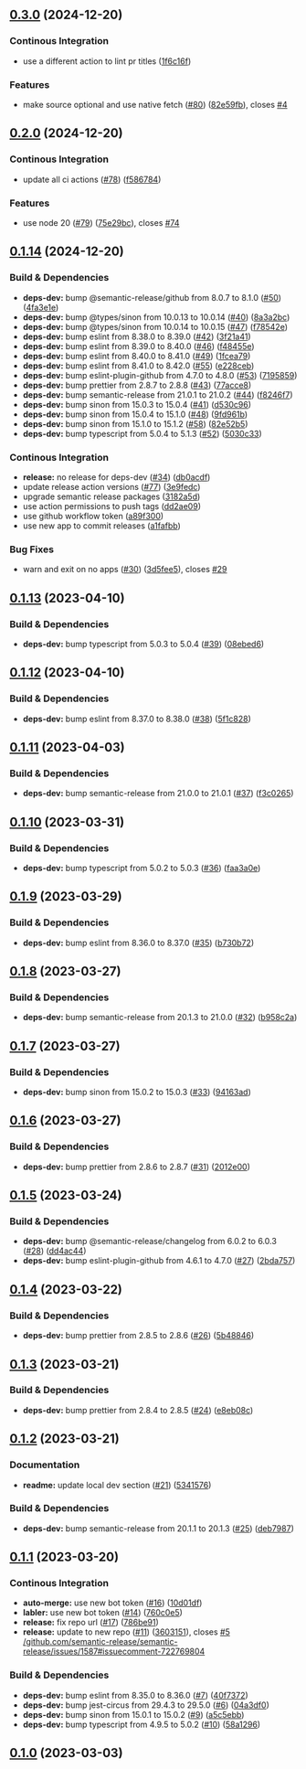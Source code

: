 ## [0.3.0](https://github.com/argocd-diff-action/argocd-diff-action/compare/0.2.0...0.3.0) (2024-12-20)

### Continous Integration

* use a different action to lint pr titles ([1f6c16f](https://github.com/argocd-diff-action/argocd-diff-action/commit/1f6c16f8f3290cf2d988ef65e7286d59169fe3fb))

### Features

* make source optional and use native fetch ([#80](https://github.com/argocd-diff-action/argocd-diff-action/issues/80)) ([82e59fb](https://github.com/argocd-diff-action/argocd-diff-action/commit/82e59fb3ce11e106800f3a4a453fffb338a23ddc)), closes [#4](https://github.com/argocd-diff-action/argocd-diff-action/issues/4)

## [0.2.0](https://github.com/argocd-diff-action/argocd-diff-action/compare/0.1.14...0.2.0) (2024-12-20)

### Continous Integration

* update all ci actions ([#78](https://github.com/argocd-diff-action/argocd-diff-action/issues/78)) ([f586784](https://github.com/argocd-diff-action/argocd-diff-action/commit/f586784297f0d10d3d34d5181b1baa3354ec1ce4))

### Features

* use node 20 ([#79](https://github.com/argocd-diff-action/argocd-diff-action/issues/79)) ([75e29bc](https://github.com/argocd-diff-action/argocd-diff-action/commit/75e29bc50f5d5ae8a94c488a6e2ad6bb565eeb62)), closes [#74](https://github.com/argocd-diff-action/argocd-diff-action/issues/74)

## [0.1.14](https://github.com/argocd-diff-action/argocd-diff-action/compare/0.1.13...0.1.14) (2024-12-20)

### Build & Dependencies

* **deps-dev:** bump @semantic-release/github from 8.0.7 to 8.1.0 ([#50](https://github.com/argocd-diff-action/argocd-diff-action/issues/50)) ([4fa3e1e](https://github.com/argocd-diff-action/argocd-diff-action/commit/4fa3e1e07c21c6288a134bf22dd281b2528c7b75))
* **deps-dev:** bump @types/sinon from 10.0.13 to 10.0.14 ([#40](https://github.com/argocd-diff-action/argocd-diff-action/issues/40)) ([8a3a2bc](https://github.com/argocd-diff-action/argocd-diff-action/commit/8a3a2bc22fa65689838b31dd0581f76984c5a2f4))
* **deps-dev:** bump @types/sinon from 10.0.14 to 10.0.15 ([#47](https://github.com/argocd-diff-action/argocd-diff-action/issues/47)) ([f78542e](https://github.com/argocd-diff-action/argocd-diff-action/commit/f78542e1012a967bbdef394ec72348222d654256))
* **deps-dev:** bump eslint from 8.38.0 to 8.39.0 ([#42](https://github.com/argocd-diff-action/argocd-diff-action/issues/42)) ([3f21a41](https://github.com/argocd-diff-action/argocd-diff-action/commit/3f21a412d8355ce85283b78f19b2d371cf7693d1))
* **deps-dev:** bump eslint from 8.39.0 to 8.40.0 ([#46](https://github.com/argocd-diff-action/argocd-diff-action/issues/46)) ([f48455e](https://github.com/argocd-diff-action/argocd-diff-action/commit/f48455e0b644ce27ff84d56ed9165d34f33cf280))
* **deps-dev:** bump eslint from 8.40.0 to 8.41.0 ([#49](https://github.com/argocd-diff-action/argocd-diff-action/issues/49)) ([1fcea79](https://github.com/argocd-diff-action/argocd-diff-action/commit/1fcea798e6b594980b9d479981609235db7e83c9))
* **deps-dev:** bump eslint from 8.41.0 to 8.42.0 ([#55](https://github.com/argocd-diff-action/argocd-diff-action/issues/55)) ([e228ceb](https://github.com/argocd-diff-action/argocd-diff-action/commit/e228ceb84a76422bae2e428ec7bbcc60fbc7d879))
* **deps-dev:** bump eslint-plugin-github from 4.7.0 to 4.8.0 ([#53](https://github.com/argocd-diff-action/argocd-diff-action/issues/53)) ([7195859](https://github.com/argocd-diff-action/argocd-diff-action/commit/71958591482f1e0838855872d311f46471f8f308))
* **deps-dev:** bump prettier from 2.8.7 to 2.8.8 ([#43](https://github.com/argocd-diff-action/argocd-diff-action/issues/43)) ([77acce8](https://github.com/argocd-diff-action/argocd-diff-action/commit/77acce8c5ff35367f82f9f4c2fe9828280bcd4e8))
* **deps-dev:** bump semantic-release from 21.0.1 to 21.0.2 ([#44](https://github.com/argocd-diff-action/argocd-diff-action/issues/44)) ([f8246f7](https://github.com/argocd-diff-action/argocd-diff-action/commit/f8246f7e5da7dbab70283b900cdfa0062a097191))
* **deps-dev:** bump sinon from 15.0.3 to 15.0.4 ([#41](https://github.com/argocd-diff-action/argocd-diff-action/issues/41)) ([d530c96](https://github.com/argocd-diff-action/argocd-diff-action/commit/d530c9692cd06e2b1ea268a58fb739b44d295a69))
* **deps-dev:** bump sinon from 15.0.4 to 15.1.0 ([#48](https://github.com/argocd-diff-action/argocd-diff-action/issues/48)) ([9fd961b](https://github.com/argocd-diff-action/argocd-diff-action/commit/9fd961bbbef8a59327cbe0fe9949a2819d6da457))
* **deps-dev:** bump sinon from 15.1.0 to 15.1.2 ([#58](https://github.com/argocd-diff-action/argocd-diff-action/issues/58)) ([82e52b5](https://github.com/argocd-diff-action/argocd-diff-action/commit/82e52b5ce64980e5cf84f5e24544840f738f1708))
* **deps-dev:** bump typescript from 5.0.4 to 5.1.3 ([#52](https://github.com/argocd-diff-action/argocd-diff-action/issues/52)) ([5030c33](https://github.com/argocd-diff-action/argocd-diff-action/commit/5030c33b1af5b17c321dc2f335f47552fcd04481))

### Continous Integration

* **release:** no release for deps-dev ([#34](https://github.com/argocd-diff-action/argocd-diff-action/issues/34)) ([db0acdf](https://github.com/argocd-diff-action/argocd-diff-action/commit/db0acdf3a2116abce30dc56019a6ea6f097b9839))
* update release action versions ([#77](https://github.com/argocd-diff-action/argocd-diff-action/issues/77)) ([3e9fedc](https://github.com/argocd-diff-action/argocd-diff-action/commit/3e9fedc571ea727a83830816478b00dd8318c750))
* upgrade semantic release packages ([3182a5d](https://github.com/argocd-diff-action/argocd-diff-action/commit/3182a5db69d909adbfdf15fd663b45075dfcd639))
* use action permissions to push tags ([dd2ae09](https://github.com/argocd-diff-action/argocd-diff-action/commit/dd2ae09933210c8990755a00f16b2b71b225911c))
* use github workflow token ([a89f300](https://github.com/argocd-diff-action/argocd-diff-action/commit/a89f30024326504b778fa7bc85645f5aa4a31946))
* use new app to commit releases ([a1fafbb](https://github.com/argocd-diff-action/argocd-diff-action/commit/a1fafbb987a693de2874ffd913024fceb1256bf8))

### Bug Fixes

* warn and exit on no apps ([#30](https://github.com/argocd-diff-action/argocd-diff-action/issues/30)) ([3d5fee5](https://github.com/argocd-diff-action/argocd-diff-action/commit/3d5fee575618e135a6d5045e04b6774650dacb74)), closes [#29](https://github.com/argocd-diff-action/argocd-diff-action/issues/29)

## [0.1.13](https://github.com/argocd-diff-action/argocd-diff-action/compare/0.1.12...0.1.13) (2023-04-10)


### Build & Dependencies

* **deps-dev:** bump typescript from 5.0.3 to 5.0.4 ([#39](https://github.com/argocd-diff-action/argocd-diff-action/issues/39)) ([08ebed6](https://github.com/argocd-diff-action/argocd-diff-action/commit/08ebed659f154962a853ed9ac025fa3a12ade65f))

## [0.1.12](https://github.com/argocd-diff-action/argocd-diff-action/compare/0.1.11...0.1.12) (2023-04-10)


### Build & Dependencies

* **deps-dev:** bump eslint from 8.37.0 to 8.38.0 ([#38](https://github.com/argocd-diff-action/argocd-diff-action/issues/38)) ([5f1c828](https://github.com/argocd-diff-action/argocd-diff-action/commit/5f1c82893512a833dc30e230635b58096e292ba7))

## [0.1.11](https://github.com/argocd-diff-action/argocd-diff-action/compare/0.1.10...0.1.11) (2023-04-03)


### Build & Dependencies

* **deps-dev:** bump semantic-release from 21.0.0 to 21.0.1 ([#37](https://github.com/argocd-diff-action/argocd-diff-action/issues/37)) ([f3c0265](https://github.com/argocd-diff-action/argocd-diff-action/commit/f3c02651ef5effecd2974e4c11aad091f8eb4937))

## [0.1.10](https://github.com/argocd-diff-action/argocd-diff-action/compare/0.1.9...0.1.10) (2023-03-31)


### Build & Dependencies

* **deps-dev:** bump typescript from 5.0.2 to 5.0.3 ([#36](https://github.com/argocd-diff-action/argocd-diff-action/issues/36)) ([faa3a0e](https://github.com/argocd-diff-action/argocd-diff-action/commit/faa3a0e14653f1ae22f27f26dbaed49a33d78450))

## [0.1.9](https://github.com/argocd-diff-action/argocd-diff-action/compare/0.1.8...0.1.9) (2023-03-29)


### Build & Dependencies

* **deps-dev:** bump eslint from 8.36.0 to 8.37.0 ([#35](https://github.com/argocd-diff-action/argocd-diff-action/issues/35)) ([b730b72](https://github.com/argocd-diff-action/argocd-diff-action/commit/b730b72190b73ba09210e5cead848c1c1f504719))

## [0.1.8](https://github.com/argocd-diff-action/argocd-diff-action/compare/0.1.7...0.1.8) (2023-03-27)


### Build & Dependencies

* **deps-dev:** bump semantic-release from 20.1.3 to 21.0.0 ([#32](https://github.com/argocd-diff-action/argocd-diff-action/issues/32)) ([b958c2a](https://github.com/argocd-diff-action/argocd-diff-action/commit/b958c2aa573ead277ccb2bc3533b8e5aa3e3b54a))

## [0.1.7](https://github.com/argocd-diff-action/argocd-diff-action/compare/0.1.6...0.1.7) (2023-03-27)


### Build & Dependencies

* **deps-dev:** bump sinon from 15.0.2 to 15.0.3 ([#33](https://github.com/argocd-diff-action/argocd-diff-action/issues/33)) ([94163ad](https://github.com/argocd-diff-action/argocd-diff-action/commit/94163ade07296390a065fe6b2372bf3cccadbb97))

## [0.1.6](https://github.com/argocd-diff-action/argocd-diff-action/compare/0.1.5...0.1.6) (2023-03-27)


### Build & Dependencies

* **deps-dev:** bump prettier from 2.8.6 to 2.8.7 ([#31](https://github.com/argocd-diff-action/argocd-diff-action/issues/31)) ([2012e00](https://github.com/argocd-diff-action/argocd-diff-action/commit/2012e008be22bf1cd8fb5ed4d5736a75d4dcb1a0))

## [0.1.5](https://github.com/argocd-diff-action/argocd-diff-action/compare/0.1.4...0.1.5) (2023-03-24)


### Build & Dependencies

* **deps-dev:** bump @semantic-release/changelog from 6.0.2 to 6.0.3 ([#28](https://github.com/argocd-diff-action/argocd-diff-action/issues/28)) ([dd4ac44](https://github.com/argocd-diff-action/argocd-diff-action/commit/dd4ac4461edd83b49ac113e04c8b0245c7022632))
* **deps-dev:** bump eslint-plugin-github from 4.6.1 to 4.7.0 ([#27](https://github.com/argocd-diff-action/argocd-diff-action/issues/27)) ([2bda757](https://github.com/argocd-diff-action/argocd-diff-action/commit/2bda75773f587d0bd0fdc74fb52a0c21062e1318))

## [0.1.4](https://github.com/argocd-diff-action/argocd-diff-action/compare/0.1.3...0.1.4) (2023-03-22)


### Build & Dependencies

* **deps-dev:** bump prettier from 2.8.5 to 2.8.6 ([#26](https://github.com/argocd-diff-action/argocd-diff-action/issues/26)) ([5b48846](https://github.com/argocd-diff-action/argocd-diff-action/commit/5b488463d1e7a658e1db1c74fddf65717148d58a))

## [0.1.3](https://github.com/argocd-diff-action/argocd-diff-action/compare/0.1.2...0.1.3) (2023-03-21)


### Build & Dependencies

* **deps-dev:** bump prettier from 2.8.4 to 2.8.5 ([#24](https://github.com/argocd-diff-action/argocd-diff-action/issues/24)) ([e8eb08c](https://github.com/argocd-diff-action/argocd-diff-action/commit/e8eb08cfa269700259c5afa4ff19037adad2d10a))

## [0.1.2](https://github.com/argocd-diff-action/argocd-diff-action/compare/0.1.1...0.1.2) (2023-03-21)


### Documentation

* **readme:** update local dev section ([#21](https://github.com/argocd-diff-action/argocd-diff-action/issues/21)) ([5341576](https://github.com/argocd-diff-action/argocd-diff-action/commit/53415764e7f086faefbc5e6183083e32ca2d8c9e))


### Build & Dependencies

* **deps-dev:** bump semantic-release from 20.1.1 to 20.1.3 ([#25](https://github.com/argocd-diff-action/argocd-diff-action/issues/25)) ([deb7987](https://github.com/argocd-diff-action/argocd-diff-action/commit/deb7987f6ecdfab2b76ebb318198d842dc6055c4))

## [0.1.1](https://github.com/argocd-diff-action/argocd-diff-action/compare/0.1.0...0.1.1) (2023-03-20)


### Continous Integration

* **auto-merge:** use new bot token ([#16](https://github.com/argocd-diff-action/argocd-diff-action/issues/16)) ([10d01df](https://github.com/argocd-diff-action/argocd-diff-action/commit/10d01dfa5acf4ac24eec4d924017cf005750d99e))
* **labler:** use new bot token ([#14](https://github.com/argocd-diff-action/argocd-diff-action/issues/14)) ([760c0e5](https://github.com/argocd-diff-action/argocd-diff-action/commit/760c0e5d35486f840a178d9b14ace2ffeb2faff2))
* **release:** fix repo url ([#17](https://github.com/argocd-diff-action/argocd-diff-action/issues/17)) ([786be91](https://github.com/argocd-diff-action/argocd-diff-action/commit/786be91d3f8d453164492e2e25be32ebf78cca0e))
* **release:** update to new repo ([#11](https://github.com/argocd-diff-action/argocd-diff-action/issues/11)) ([3603151](https://github.com/argocd-diff-action/argocd-diff-action/commit/3603151c84a3637a68fc4337e3597077afbbb0b7)), closes [#5](https://github.com/argocd-diff-action/argocd-diff-action/issues/5) [/github.com/semantic-release/semantic-release/issues/1587#issuecomment-722769804](https://github.com/argocd-diff-action//github.com/semantic-release/semantic-release/issues/1587/issues/issuecomment-722769804)


### Build & Dependencies

* **deps-dev:** bump eslint from 8.35.0 to 8.36.0 ([#7](https://github.com/argocd-diff-action/argocd-diff-action/issues/7)) ([40f7372](https://github.com/argocd-diff-action/argocd-diff-action/commit/40f7372d6ef603ed9dee496ba334114c2d55397e))
* **deps-dev:** bump jest-circus from 29.4.3 to 29.5.0 ([#6](https://github.com/argocd-diff-action/argocd-diff-action/issues/6)) ([04a3df0](https://github.com/argocd-diff-action/argocd-diff-action/commit/04a3df0ffe08a2162f618762cac66c8f6046a9f0))
* **deps-dev:** bump sinon from 15.0.1 to 15.0.2 ([#9](https://github.com/argocd-diff-action/argocd-diff-action/issues/9)) ([a5c5ebb](https://github.com/argocd-diff-action/argocd-diff-action/commit/a5c5ebba0d5ff784ba637660da0aeef2a577ff3f))
* **deps-dev:** bump typescript from 4.9.5 to 5.0.2 ([#10](https://github.com/argocd-diff-action/argocd-diff-action/issues/10)) ([58a1296](https://github.com/argocd-diff-action/argocd-diff-action/commit/58a1296df44fb5edcb24771fbe09c913927f9fe5))

## [0.1.0](https://github.com/argocd-diff-action/argocd-diff-action/tree/0.1.0) (2023-03-03)

